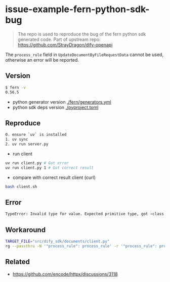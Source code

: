 # issue-example-fern-python-sdk-bug

> The repo is used to reproduce the bug of the fern python sdk generated code. Part of upstream repo: https://github.com/StrayDragon/dify-openapi

The `process_rule` field in `UpdateDocumentByFileRequestData` cannot be used, otherwise an error will be reported.


## Version

```bash
$ fern -v
0.56.5
```

- python generator version [./fern/generators.yml](fern/generators.yml)
- python sdk deps version [./pyproject.toml](pyproject.toml)

## Reproduce

```bash
0. ensure `uv` is installed
1. uv sync
2. uv run server.py
```

- run client

```bash
uv run client.py # Got error
uv run client.py 1 # Got correct result
```

- compare with correct result client (curl)

```bash
bash client.sh
```

## Error
```bash
TypeError: Invalid type for value. Expected primitive type, got <class 'dict'>: {'name': 'test_name', 'indexing_technique': 'high_quality'}
```


## Workaround

```bash
TARGET_FILE="src/dify_sdk/documents/client.py"
rg --passthru -N '"process_rule": process_rule' -r '"process_rule": process_rule.model_dump_json() if process_rule else None' $TARGET_FILE  > tmp.txt && mv tmp.txt $TARGET_FILE
```


## Related

- https://github.com/encode/httpx/discussions/3118